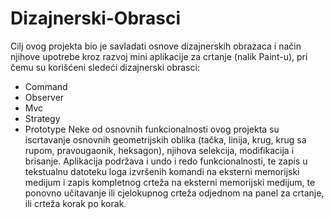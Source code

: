 # Dizajnerski-Obrasci
Cilj ovog projekta bio je savladati osnove dizajnerskih obrazaca i način njihove upotrebe kroz razvoj mini aplikacije za crtanje (nalik Paint-u), pri čemu su korišćeni sledeći dizajnerski obrasci:
- Command
- Observer
- Mvc
- Strategy
- Prototype
Neke od osnovnih funkcionalnosti ovog projekta su iscrtavanje osnovnih geometrijskih oblika (tačka, linija, krug, krug sa rupom, pravougaonik, heksagon), njihova selekcija, modifikacija i brisanje.
Aplikacija podržava i undo i redo funkcionalnosti, te zapis u tekstualnu datoteku loga izvršenih komandi na eksterni memorijski medijum i zapis kompletnog crteža na eksterni memorijski medijum, te
ponovno učitavanje ili cjelokupnog crteža odjednom na panel za crtanje, ili crteža korak po korak.

